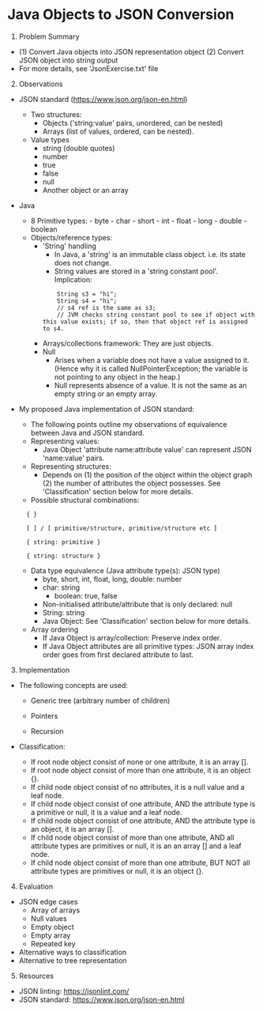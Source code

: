 # Java Objects to JSON Conversion

1. Problem Summary
  - (1) Convert Java objects into JSON representation object (2) Convert JSON object into string output
  - For more details, see 'JsonExercise.txt' file

2. Observations
  - JSON standard (https://www.json.org/json-en.html)
    - Two structures: 
      - Objects ('string:value' pairs, unordered, can be nested)
      - Arrays (list of values, ordered, can be nested).
    - Value types
      - string (double quotes)
      - number
      - true
      - false
      - null
      - Another object or an array
  - Java 
    - 8 Primitive types:
		  - byte
		  - char
		  - short
		  - int
		  - float
		  - long
		  - double
		  - boolean
    - Objects/reference types:
      - 'String' handling
        - In Java, a 'string' is an immutable class object. i.e. its state does not change.
        - String values are stored in a 'string constant pool'. Implication:
        ```
            String s3 = "hi";
            String s4 = "hi"; 
            // s4 ref is the same as s3; 
            // JVM checks string constant pool to see if object with this value exists; if so, then that object ref is assigned to s4.
        ```
      - Arrays/collections framework: They are just objects.
      - Null
        - Arises when a variable does not have a value assigned to it. (Hence why it is called NullPointerException; the variable is not pointing to any object in the heap.)
        - Null represents absence of a value. It is not the same as an empty string or an empty array.
  - My proposed Java implementation of JSON standard:
    - The following points outline my observations of equivalence between Java and JSON standard.
    - Representing values:
      - Java Object 'attribute name:attribute value' can represent JSON 'name:value' pairs.
    - Representing structures:
      - Depends on (1) the position of the object within the object graph (2) the number of attributes the object possesses. See 'Classification' section below for more details.
    - Possible structural combinations:
    ```
      { }

      [ ] / [ primitive/structure, primitive/structure etc ]
      
      { string: primitive }

      { string: structure }
    ```
    
    - Data type equivalence (Java attribute type(s): JSON type)
      	- byte, short, int, float, long, double: number
        - char: string
		    - boolean: true, false
        - Non-initialised attribute/attribute that is only declared: null
        - String: string
        - Java Object: See 'Classification' section below for more details.
    - Array ordering
      - If Java Object is array/collection: Preserve index order.
      - If Java Object attributes are all primitive types: JSON array index order goes from first declared attribute to last.

3. Implementation
  - The following concepts are used:
    - Generic tree (arbitrary number of children)

    - Pointers

    - Recursion

  - Classification:
    - If root node object consist of none or one attribute, it is an array [].
    - If root node object consist of more than one attribute, it is an object {}.
    - If child node object consist of no attributes, it is a null value and a leaf node.
    - If child node object consist of one attribute, AND the attribute type is a primitive or null, it is a value and a leaf node.
    - If child node object consist of one attribute, AND the attribute type is an object, it is an array [].
    - If child node object consist of more than one attribute, AND all attribute types are primitives or null, it is an an array [] and a leaf node.
    - If child node object consist of more than one attribute, BUT NOT all attribute types are primitives or null, it is an object {}.

4. Evaluation
  - JSON edge cases
    - Array of arrays
    - Null values
    - Empty object
    - Empty array
    - Repeated key
  - Alternative ways to classification
  - Alternative to tree representation

5. Resources
  - JSON linting: https://jsonlint.com/
  - JSON standard: https://www.json.org/json-en.html
